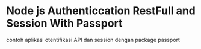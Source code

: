 # Node js Authenticcation RestFull and Session With Passport
contoh aplikasi otentifikasi API dan session dengan package passport
